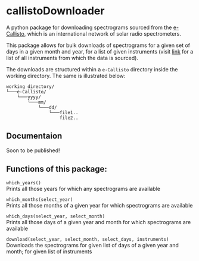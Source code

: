 # callistoDownloader

A python package for downloading spectrograms sourced from the [e-Callisto](http://www.e-callisto.org), which is an international network of solar radio spectrometers.

This package allows for bulk downloads of spectrograms for a given set of days in a given month and year, for a list of given instruments (visit [link](http://soleil.i4ds.ch/solarradio/data/readme.txt) for a list of all instruments from which the data is sourced).

The downloads are structured within a <code>e-Callisto</code> directory inside the working directory. The same is illustrated below:


```
working directory/
└───e-Callisto/
    └───yyyy/
        └───mm/
            └───dd/
                └───file1..
                    file2..
```

## Documentaion
Soon to be published!
## Functions of this package:
`which_years()`
<br>Prints all those years for which any spectrograms are available

`which_months(select_year)`
<br>Prints all those months of a given year for which spectrograms are available

`which_days(select_year, select_month)`
<br>Prints all those days of a given year and month for which spectrograms are available

`download(select_year, select_month, select_days, instruments)`
<br>Downloads the spectrograms for given list of days of a given year and month; for given list of instruments

